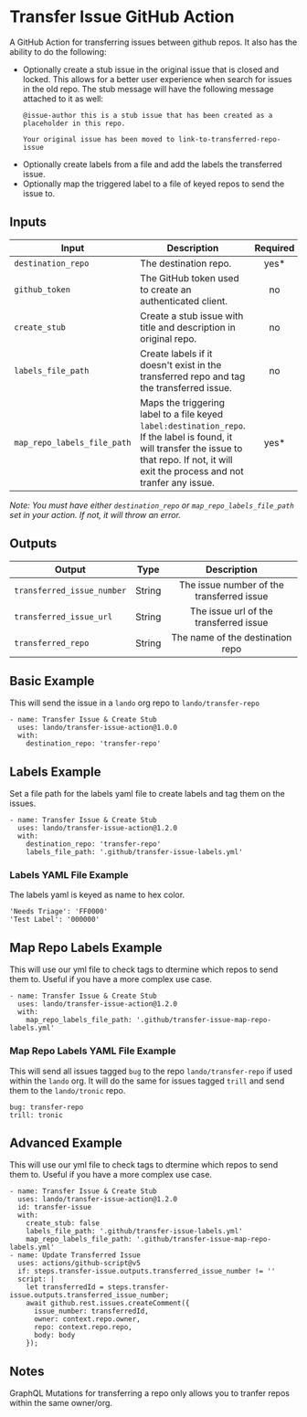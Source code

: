 # Transfer Issue GitHub Action

A GitHub Action for transferring issues between github repos.  It also has the ability to do the following:

* Optionally create a stub issue in the original issue that is closed and locked.  This allows for a better user experience when search for issues in the old repo.  The stub message will have the following message attached to it as well:
  ```
  @issue-author this is a stub issue that has been created as a placeholder in this repo.

  Your original issue has been moved to link-to-transferred-repo-issue
  ```
* Optionally create labels from a file and add the labels the transferred issue.
* Optionally map the triggered label to a file of keyed repos to send the issue to.

## Inputs

Input | Description | Required | Default |
----------|-------------|:----------:|:-------:|
| `destination_repo` | The destination repo. | yes* |-|
| `github_token` | The GitHub token used to create an authenticated client. | no | `${{github.token}}` |
| `create_stub` | Create a stub issue with title and description in original repo. | no | `true` |
| `labels_file_path` | Create labels if it doesn't exist in the transferred repo and tag the transferred issue. | no |-|
| `map_repo_labels_file_path` | Maps the triggering label to a file keyed `label:destination_repo`. If the label is found, it will transfer the issue to that repo. If not, it will exit the process and not tranfer any issue. | yes* |-|

_Note: You must have either `destination_repo` or `map_repo_labels_file_path` set in your action.  If not, it will throw an error._

## Outputs

Output | Type | Description |
----------|-------------|:----------:|
| `transferred_issue_number` | String | The issue number of the transferred issue |
| `transferred_issue_url` | String | The issue url of the transferred issue |
| `transferred_repo` | String | The name of the destination repo |

## Basic Example

This will send the issue in a `lando` org repo to `lando/transfer-repo` 

```
- name: Transfer Issue & Create Stub
  uses: lando/transfer-issue-action@1.0.0
  with:
    destination_repo: 'transfer-repo'
```

## Labels Example

Set a file path for the labels yaml file to create labels and tag them on the issues.

```
- name: Transfer Issue & Create Stub
  uses: lando/transfer-issue-action@1.2.0
  with:
    destination_repo: 'transfer-repo'
    labels_file_path: '.github/transfer-issue-labels.yml'
```

### Labels YAML File Example

The labels yaml is keyed as name to hex color.  

```
'Needs Triage': 'FF0000'
'Test Label': '000000'
```

## Map Repo Labels Example

This will use our yml file to check tags to dtermine which repos to send them to.  Useful if you have a more complex use case.

```
- name: Transfer Issue & Create Stub
  uses: lando/transfer-issue-action@1.2.0
  with:
    map_repo_labels_file_path: '.github/transfer-issue-map-repo-labels.yml'
```

### Map Repo Labels YAML File Example

This will send all issues tagged `bug` to the repo `lando/transfer-repo` if used within the `lando` org.  It will do the same for issues tagged `trill` and send them to the `lando/tronic` repo. 

```
bug: transfer-repo
trill: tronic
```

## Advanced Example

This will use our yml file to check tags to dtermine which repos to send them to.  Useful if you have a more complex use case.

```
- name: Transfer Issue & Create Stub
  uses: lando/transfer-issue-action@1.2.0
  id: transfer-issue
  with:
    create_stub: false
    labels_file_path: '.github/transfer-issue-labels.yml'
    map_repo_labels_file_path: '.github/transfer-issue-map-repo-labels.yml'
- name: Update Transferred Issue
  uses: actions/github-script@v5
  if: steps.transfer-issue.outputs.transferred_issue_number != ''
  script: |
    let transferredId = steps.transfer-issue.outputs.transferred_issue_number;
    await github.rest.issues.createComment({
      issue_number: transferredId,
      owner: context.repo.owner,
      repo: context.repo.repo,
      body: body
    });

```

## Notes

GraphQL Mutations for transferring a repo only allows you to tranfer repos within the same owner/org.  